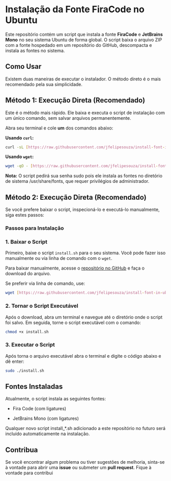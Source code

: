 # Instalação da Fonte FiraCode no Ubuntu

Este repositório contém um script que instala a fonte **FiraCode** e **JetBrains Mono** no seu sistema Ubuntu de forma global. O script baixa o arquivo ZIP com a fonte hospedado em um repositório do GitHub, descompacta e instala as fontes no sistema.


## Como Usar
Existem duas maneiras de executar o instalador. O método direto é o mais recomendado pela sua simplicidade.


## Método 1: Execução Direta (Recomendado)

Este é o método mais rápido. Ele baixa e executa o script de instalação com um único comando, sem salvar arquivos permanentemente.

Abra seu terminal e cole **um** dos comandos abaixo:

**Usando `curl`:**
```bash
curl -sL [https://raw.githubusercontent.com/jfelipesouza/install-font-in-ubuntu/main/install.sh](https://raw.githubusercontent.com/jfelipesouza/install-font-in-ubuntu/main/install.sh) | sudo bash
```

**Usando `wget`:**
```bash
wget -qO - [https://raw.githubusercontent.com/jfelipesouza/install-font-in-ubuntu/main/install.sh](https://raw.githubusercontent.com/jfelipesouza/install-font-in-ubuntu/main/install.sh) | sudo bash
```

**Nota:** O script pedirá sua senha sudo pois ele instala as fontes no diretório de sistema /usr/share/fonts, que requer privilégios de administrador.

## Método 2: Execução Direta (Recomendado)
Se você prefere baixar o script, inspecioná-lo e executá-lo manualmente, siga estes passos:

### Passos para Instalação

### 1. Baixar o Script

Primeiro, baixe o script `install.sh` para o seu sistema. Você pode fazer isso manualmente ou via linha de comando com o `wget`.

Para baixar manualmente, acesse o [repositório no GitHub](https://github.com/jfelipesouza/install-font-in-ubutu) e faça o download do arquivo.

Se preferir via linha de comando, use:

```bash
wget [https://raw.githubusercontent.com/jfelipesouza/install-font-in-ubuntu/main/install.sh](https://raw.githubusercontent.com/jfelipesouza/install-font-in-ubuntu/main/install.sh)

```

### 2. Tornar o Script Executável

Após o download, abra um terminal e navegue até o diretório onde o script foi salvo. Em seguida, torne o script executável com o comando:

```bash
chmod +x install.sh
```

### 3. Executar o Script

Após torna o arquivo executável abra o terminal e digite o código abaixo e dê enter:

```bash
sudo ./install.sh
```

## Fontes Instaladas
Atualmente, o script instala as seguintes fontes:

 - Fira Code (com ligatures)

 - JetBrains Mono (com ligatures)

Qualquer novo script install_*.sh adicionado a este repositório no futuro será incluído automaticamente na instalação.

## Contribua

Se você encontrar algum problema ou tiver sugestões de melhoria, sinta-se à vontade para abrir uma <strong>issue</strong> ou submeter um <strong>pull request</strong>. Fique à vontade para contribui
